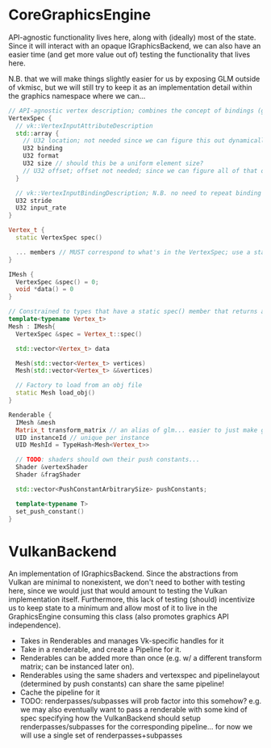 # CoreGraphicsEngine
API-agnostic functionality lives here, along with (ideally) most of the state. Since it will interact with an opaque IGraphicsBackend, we can also have an easier time (and get more value out of) testing the functionality that lives here.

N.B. that we will make things slightly easier for us by exposing GLM outside of vkmisc, but we will still try to keep it as an implementation detail within the graphics namespace where we can...

```cpp
// API-agnostic vertex description; combines the concept of bindings (group of vertices) and attrs (single vertex)
VertexSpec {
  // vk::VertexInputAttributeDescription
  std::array {
    // U32 location; not needed since we can figure this out dynamically...?
    U32 binding
    U32 format
    U32 size // should this be a uniform element size?
    // U32 offset; offset not needed; since we can figure all of that out dynamically: let's make things easy and assume that the size of each vertex attrib will be constant, which will make offset easy to calculate.
  }

  // vk::VertexInputBindingDescription; N.B. no need to repeat binding here since this is a homogenous struct (is that a mistake?)
  U32 stride
  U32 input_rate
}

Vertex_t {
  static VertexSpec spec()

  ... members // MUST correspond to what's in the VertexSpec; use a static assert to enforce this.
}

IMesh {
  VertexSpec &spec() = 0;
  void *data() = 0
}

// Constrained to types that have a static spec() member that returns a VertexSpec
template<typename Vertex_t>
Mesh : IMesh{
  VertexSpec &spec = Vertex_t::spec()

  std::vector<Vertex_t> data

  Mesh(std::vector<Vertex_t> vertices)
  Mesh(std::vector<Vertex_t> &&vertices)

  // Factory to load from an obj file
  static Mesh load_obj()
}

Renderable {
  IMesh &mesh
  Matrix_t transform_matrix // an alias of glm... easier to just make glm a shared dependency btwn the App and the GraphicsAPI... :/ unless we can think of something cleaner?
  UID instanceId // unique per instance
  UID MeshId = TypeHash<Mesh<Vertex_t>>

  // TODO: shaders should own their push constants...
  Shader &vertexShader
  Shader &fragShader

  std::vector<PushConstantArbitrarySize> pushConstants;

  template<typename T>
  set_push_constant()
}
```

# VulkanBackend
An implementation of IGraphicsBackend. Since the abstractions from Vulkan are minimal to nonexistent, we don't need to bother with testing here, since we would just that would amount to testing the Vulkan implementation itself. Furthermore, this lack of testing (should) incentivize us to keep state to a minimum and allow most of it to live in the GraphicsEngine consuming this class (also promotes graphics API independence).
  - Takes in Renderables and manages Vk-specific handles for it
  - Take in a renderable, and create a Pipeline for it.
  - Renderables can be added more than once (e.g. w/ a different transform matrix; can be instanced later on).
  - Renderables using the same shaders and vertexspec and pipelinelayout (determined by push constants) can share the same pipeline!
  - Cache the pipeline for it
  - TODO: renderpasses/subpasses will prob factor into this somehow? e.g. we may also eventually want to pass a renderable with some kind of spec specifying how the VulkanBackend should setup renderpasses/subpasses for the corresponding pipeline... for now we will use a single set of renderpasses+subpasses


